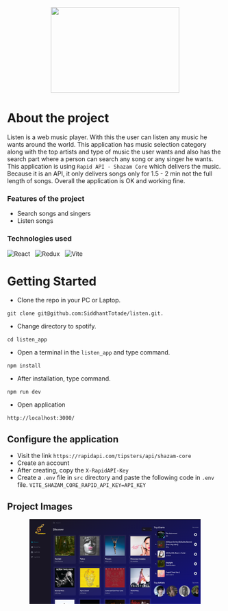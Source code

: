 <div align="center" >
  <img src="https://github.com/SiddhantTotade/Doi---A-Django-Chat-Application/blob/main/App%20Images/Doi%20Chat.png" width="300px" height="200px" />
</div>

# About the project

Listen is a web music player. With this the user can listen any music he wants around the world. This application has music selection category along with the top artists and type of music the user wants and also has the search part where a person can search any song or any singer he wants. This application is using `Rapid API - Shazam Core` which delivers the music. Because it is an API, it only delivers songs only for 1.5 - 2 min not the full length of songs. Overall the application is OK and working fine.

### Features of the project
+ Search songs and singers
+ Listen songs

### Technologies used
![React](https://img.shields.io/badge/React-20232A?style=for-the-badge&logo=react&logoColor=61DAFB) &nbsp; ![Redux](	https://img.shields.io/badge/Redux-593D88?style=for-the-badge&logo=redux&logoColor=white) &nbsp; ![Vite](	https://img.shields.io/badge/Vite-B73BFE?style=for-the-badge&logo=vite&logoColor=FFD62E)

# Getting Started
+ Clone the repo in your PC or Laptop.
```shell
git clone git@github.com:SiddhantTotade/listen.git.
```
+ Change directory to spotify.
```shell
cd listen_app
```
+ Open a terminal in the `listen_app` and type command.
```shell
npm install
```
+ After installation, type command.
```shell
npm run dev
```
+ Open application
```shell
http://localhost:3000/
```

## Configure the application
+ Visit the link `https://rapidapi.com/tipsters/api/shazam-core`
+ Create an account
+ After creating, copy the `X-RapidAPI-Key`
+ Create a `.env` file in `src` directory and paste the following code in `.env` file.
`VITE_SHAZAM_CORE_RAPID_API_KEY=API_KEY`

## Project Images
<div align="center" gap="10px" display="flex">
<img src="https://github.com/SiddhantTotade/listen/blob/main/app_images/listen_1.png" width="400px" />
<div/>
